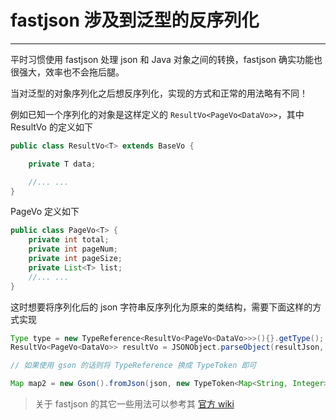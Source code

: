 # fastjson 涉及到泛型的反序列化
---

平时习惯使用 fastjson 处理 json 和 Java 对象之间的转换，fastjson 确实功能也很强大，效率也不会拖后腿。

当对泛型的对象序列化之后想反序列化，实现的方式和正常的用法略有不同！

例如已知一个序列化的对象是这样定义的 `ResultVo<PageVo<DataVo>>`，其中 ResultVo 的定义如下

```java
public class ResultVo<T> extends BaseVo {

	private T data;

	//... ...
}
```

PageVo 定义如下

```java
public class PageVo<T> {
    private int total;
	private int pageNum;
	private int pageSize;
    private List<T> list;
    //... ...
}
```

这时想要将序列化后的 json 字符串反序列化为原来的类结构，需要下面这样的方式实现

```java
Type type = new TypeReference<ResultVo<PageVo<DataVo>>>(){}.getType();
ResultVo<PageVo<DataVo>> resultVo = JSONObject.parseObject(resultJson, type);

// 如果使用 gson 的话则将 TypeReference 换成 TypeToken 即可

Map map2 = new Gson().fromJson(json, new TypeToken<Map<String, Integer>>(){}.getType());
```

> 关于 fastjson 的其它一些用法可以参考其 [官方 wiki](https://github.com/alibaba/fastjson/wiki/JSON_API_cn)